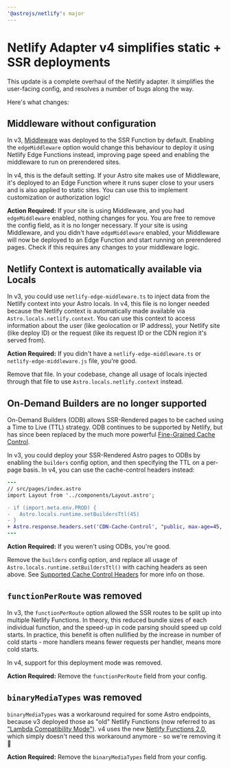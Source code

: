 ```yaml
---
'@astrojs/netlify': major
---
```


# Netlify Adapter v4 simplifies static + SSR deployments

This update is a complete overhaul of the Netlify adapter.
It simplifies the user-facing config, and resolves a number of bugs along the way.

Here's what changes:

## Middleware without configuration

In v3, [Middleware](https://docs.astro.build/en/guides/middleware/) was deployed to the SSR Function by default.
Enabling the `edgeMiddleware` option would change this behaviour to deploy it using Netlify Edge Functions instead, improving
page speed and enabling the middleware to run on prerendered sites.

In v4, this is the default setting.
If your Astro site makes use of Middleware,
it's deployed to an Edge Function where it runs super close to your users and is also applied to static sites.
You can use this to implement customization or authorization logic!

**Action Required:**
If your site is using Middleware, and you had `edgeMiddleware` enabled, nothing changes for you. You are free to remove the config field, as it is no longer necessary.
If your site is using Middleware, and you didn't have `edgeMiddleware` enabled, your Middleware will now be deployed to an Edge Function and start running on prerendered pages. Check if this requires any changes to your middleware logic.

## Netlify Context is automatically available via Locals

In v3, you could use `netlify-edge-middleware.ts` to inject data from the Netlify context into your Astro locals.
In v4, this file is no longer needed because the Netlify context is automatically made available via `Astro.locals.netlify.context`.
You can use this context to access information about the user (like geolocation or IP address), your Netlify site (like deploy ID) or the request (like its request ID or the CDN region it's served from).

**Action Required:**
If you didn't have a `netlify-edge-middleware.ts` or `netlify-edge-middleware.js` file, you're good.

Remove that file.
In your codebase, change all usage of locals injected through that file to use `Astro.locals.netlify.context` instead.

## On-Demand Builders are no longer supported

On-Demand Builders (ODB) allows SSR-Rendered pages to be cached using a Time to Live (TTL) strategy.
ODB continues to be supported by Netlify, but has since been replaced by the much more powerful
[Fine-Grained Cache Control](https://www.netlify.com/blog/swr-and-fine-grained-cache-control).

In v3, you could deploy your SSR-Rendered Astro pages to ODBs by enabling the `builders` config option,
and then specifying the TTL on a per-page basis.
In v4, you can use the cache-control headers instead:

```diff lang="astro"
---
// src/pages/index.astro
import Layout from '../components/Layout.astro';

- if (import.meta.env.PROD) {
-   Astro.locals.runtime.setBuildersTtl(45)
- }
+ Astro.response.headers.set('CDN-Cache-Control', "public, max-age=45, must-revalidate")
---
```

**Action Required:**
If you weren't using ODBs, you're good.

Remove the `builders` config option, and replace all usage of `Astro.locals.runtime.setBuildersTtl()`
with caching headers as seen above.
See [Supported Cache Control Headers](https://docs.netlify.com/platform/caching/#supported-cache-control-headers) for more info on those.

## `functionPerRoute` was removed

In v3, the `functionPerRoute` option allowed the SSR routes to be split up into multiple Netlify Functions.
In theory, this reduced bundle sizes of each individual function, and the speed-up in code parsing should speed up cold starts.
In practice, this benefit is often nullified by the increase in number of cold starts - more handlers means fewer requests per handler, means more cold starts.

In v4, support for this deployment mode was removed.

**Action Required:**
Remove the `functionPerRoute` field from your config.

## `binaryMediaTypes` was removed

`binaryMediaTypes` was a workaround required for some Astro endpoints, because v3 deployed those as "old" Netlify Functions (now referred to as ["Lambda Compatibility Mode"](https://docs.netlify.com/functions/lambda-compatibility)).
v4 uses the new [Netlify Functions 2.0](https://www.netlify.com/blog/introducing-netlify-functions-2-0/), which simply doesn't need this workaround anymore - so we're removing it 🎉

**Action Required:**
Remove the `binaryMediaTypes` field from your config.
